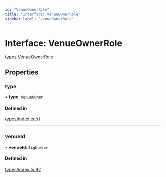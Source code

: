 ```yaml
---
id: "VenueOwnerRole"
title: "Interface: VenueOwnerRole"
sidebar_label: "VenueOwnerRole"
---
```


# Interface: VenueOwnerRole

[types](../../../modules/Types/Types.md).VenueOwnerRole

## Properties

### type

• **type**: [`VenueOwner`](../../../enums/Types/RoleType/RoleType.md#venueowner)

#### Defined in

[types/index.ts:91](https://github.com/PolymeshAssociation/polymesh-sdk/blob/15be87e8/src/types/index.ts#L91)

___

### venueId

• **venueId**: `BigNumber`

#### Defined in

[types/index.ts:92](https://github.com/PolymeshAssociation/polymesh-sdk/blob/15be87e8/src/types/index.ts#L92)
